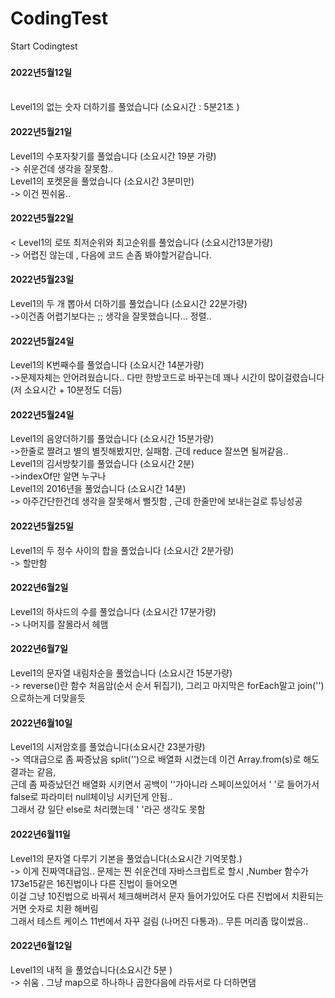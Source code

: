 # CodingTest
Start Codingtest
###
<h4>2022년5월12일</h4><br/>
  Level1의 없는 숫자 더하기를 풀었습니다 (소요시간 : 5분21초 )
  
<h4>2022년5월21일</h4>
 Level1의 수포자찾기를 풀었습니다 (소요시간 19분 가량)<br/>
 -> 쉬운건데 생각을 잘못함.. <br/>
 Level1의 포켓몬을 풀었습니다 (소요시간 3분미만)<br/>
 -> 이건 찐쉬움..
 <h4>2022년5월22일</h4><
 Level1의 로또 최저순위와 최고순위를 풀었습니다 (소요시간13분가량)<br>
 -> 어렵진 않는데 , 다음에 코드 손좀 봐야할거같습니다.
 <h4>2022년5월23일</h4>
 Level1의 두 개 뽑아서 더하기를 풀었습니다 (소요시간 22분가량) <br/>
 ->이건좀 어렵기보다는 ;; 생각을 잘못했습니다... 정렬.. 
 <h4>2022년5월24일</h4>
 Level1의 K번째수를 풀었습니다 (소요시간 14분가량) <br/>
 ->문제자체는 안어려웠습니다.. 다만 한방코드로 바꾸는데 꽤나 시간이 많이걸렸습니다(저 소요시간 + 10분정도 더듬)
 <h4>2022년5월24일</h4>
 Level1의 음양더하기를 풀었습니다 (소요시간 15분가량) <br/>
 ->한줄로 짤려고 별의 별짓해봤지만, 실패함. 근데 reduce 잘쓰면 될꺼같음.. <br/>
 Level1의 김서방찾기를 풀었습니다 (소요시간 2분) <br/>
 ->indexOf만 알면 누구나 <br/>
 Level1의 2016년을 풀었습니다 (소요시간 14분) <br/>
 -> 아주간단한건데 생각을 잘못해서 뻘짓함 , 근데 한줄만에 보내는걸로 튜닝성공 
 <h4>2022년5월25일</h4>
 Level1의 두 정수 사이의 합을 풀었습니다 (소요시간 2분가량) <br/>
 -> 할만함
  <h4>2022년6월2일</h4>
 Level1의 하샤드의 수를 풀었습니다 (소요시간 17분가량) <br/>
 -> 나머지를 잘몰라서 헤맴
<h4>2022년6월7일</h4>
 Level1의 문자열 내림차순을 풀었습니다 (소요시간 15분가량) <br/>
 -> reverse()란 함수 처음암(순서 순서 뒤집기), 그리고 마지막은 forEach말고 join('')으로하는게 더맞을듯
 <h4>2022년6월10일</h4>
 Level1의 시저암호를 풀었습니다(소요시간 23분가량) <br/>
 -> 역대급으로 좀 짜증났음 split('')으로 배열화 시켰는데 이건 Array.from(s)로 해도 결과는 같음, <br/>
 근데 좀 짜증났던건 배열화 시키면서 공백이 ''가아니라 스페이쓰있어서 ' '로 들어가서 false로 파라미터 null체이닝 시키던게 안됨..<br/>
그래서 걍 일단 else로 처리했는데 ' '라곤 생각도 못함 
 <h4>2022년6월11일</h4>
 Level1의 문자열 다루기 기본을 풀었습니다(소요시간 기억못함.) <br/>
 -> 이게 진짜역대급임.. 문제는 찐 쉬운건데 자바스크립트로 할시 ,Number 함수가  173e15같은 16진법이나 다른 진법이 들어오면<br/>
 이걸 그냥 10진법으로 바꿔서 체크해버려서 문자 들어가있어도 다른 진법에서 치환되는거면 숫자로 치환 해버림 <br/>
 그래서 테스트 케이스 11번에서 자꾸 걸림 (나머진 다통과).. 무튼 머리좀 많이썼음.. 
  <h4>2022년6월12일</h4>
 Level1의 내적 을 풀었습니다(소요시간 5분 ) <br/>
 -> 쉬움 . 그냥 map으로 하나하나 곱한다음에 라듀서로 다 더하면댐
